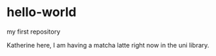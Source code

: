 # hello-world
 my first repository

 Katherine here, I am having a matcha latte right now in the uni library.
